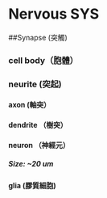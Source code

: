 # Nervous SYS


##Synapse (突觸)

### cell body（胞體）

### neurite (突起)

#### axon (軸突）

#### dendrite （樹突）

#### neuron （神經元）

##### Size: ~20 um

#### glia (膠質細胞)

